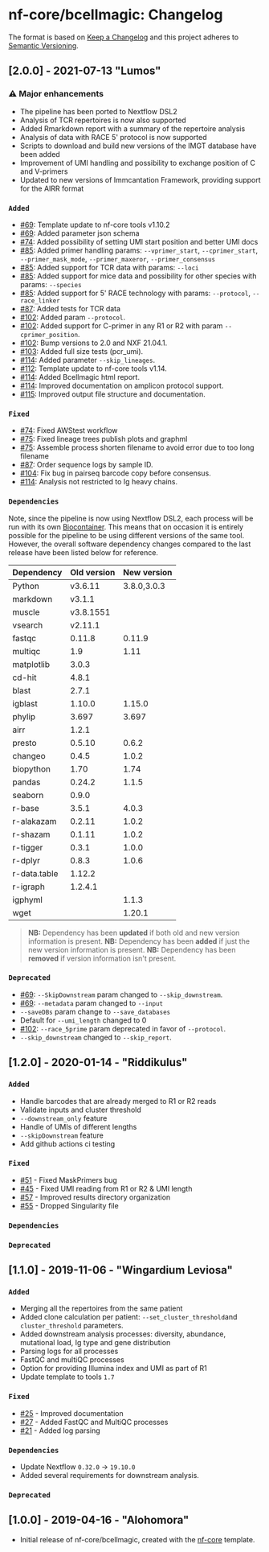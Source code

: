 # nf-core/bcellmagic: Changelog

The format is based on [Keep a Changelog](http://keepachangelog.com/en/1.0.0/)
and this project adheres to [Semantic Versioning](http://semver.org/spec/v2.0.0.html).

## [2.0.0] - 2021-07-13 "Lumos"

### :warning: Major enhancements

* The pipeline has been ported to Nextflow DSL2
* Analysis of TCR repertoires is now also supported
* Added Rmarkdown report with a summary of the repertoire analysis
* Analysis of data with RACE 5' protocol is now supported
* Scripts to download and build new versions of the IMGT database have been added
* Improvement of UMI handling and possibility to exchange position of C and V-primers
* Updated to new versions of Immcantation Framework, providing support for the AIRR format

### `Added`

* [#69](https://github.com/nf-core/bcellmagic/pull/69): Template update to nf-core tools v1.10.2
* [#69](https://github.com/nf-core/bcellmagic/pull/69): Added parameter json schema
* [#74](https://github.com/nf-core/bcellmagic/pull/74): Added possibility of setting UMI start position and better UMI docs
* [#85](https://github.com/nf-core/bcellmagic/pull/85): Added primer handling params: `--vprimer_start`, `--cprimer_start`, `--primer_mask_mode`, `--primer_maxeror`, `--primer_consensus`
* [#85](https://github.com/nf-core/bcellmagic/pull/85): Added support for TCR data with params: `--loci`
* [#85](https://github.com/nf-core/bcellmagic/pull/85): Added support for mice data and possibility for other species with params: `--species`
* [#85](https://github.com/nf-core/bcellmagic/pull/85): Added support for 5' RACE technology with params: `--protocol`, `--race_linker`
* [#87](https://github.com/nf-core/bcellmagic/pull/87): Added tests for TCR data
* [#102](https://github.com/nf-core/bcellmagic/pull/102): Added param `--protocol`.
* [#102](https://github.com/nf-core/bcellmagic/pull/102): Added support for C-primer in any R1 or R2 with param `--cprimer_position`.
* [#102](https://github.com/nf-core/bcellmagic/pull/102): Bump versions to 2.0 and NXF 21.04.1.
* [#103](https://github.com/nf-core/bcellmagic/pull/103): Added full size tests (pcr_umi).
* [#114](https://github.com/nf-core/bcellmagic/pull/114): Added parameter `--skip_lineages`.
* [#112](https://github.com/nf-core/bcellmagic/pull/112): Template update to nf-core tools v1.14.
* [#114](https://github.com/nf-core/bcellmagic/pull/114): Added Bcellmagic html report.
* [#114](https://github.com/nf-core/bcellmagic/pull/114): Improved documentation on amplicon protocol support.
* [#115](https://github.com/nf-core/bcellmagic/pull/115): Improved output file structure and documentation.

### `Fixed`

* [#74](https://github.com/nf-core/bcellmagic/pull/74): Fixed AWStest workflow
* [#75](https://github.com/nf-core/bcellmagic/pull/75): Fixed lineage trees publish plots and graphml
* [#75](https://github.com/nf-core/bcellmagic/pull/75): Assemble process shorten filename to avoid error due to too long filename
* [#87](https://github.com/nf-core/bcellmagic/pull/87): Order sequence logs by sample ID.
* [#104](https://github.com/nf-core/bcellmagic/pull/104): Fix bug in pairseq barcode copy before consensus.
* [#114](https://github.com/nf-core/bcellmagic/pull/114): Analysis not restricted to Ig heavy chains.

### `Dependencies`

Note, since the pipeline is now using Nextflow DSL2, each process will be run with its own [Biocontainer](https://biocontainers.pro/#/registry). This means that on occasion it is entirely possible for the pipeline to be using different versions of the same tool. However, the overall software dependency changes compared to the last release have been listed below for reference.

| Dependency   | Old version | New version |
|--------------|-------------|-------------|
| Python       | v3.6.11     | 3.8.0,3.0.3 |
| markdown     | v3.1.1      |             |
| muscle       | v3.8.1551   |             |
| vsearch      | v2.11.1     |             |
| fastqc       | 0.11.8      | 0.11.9      |
| multiqc      | 1.9         | 1.11         |
| matplotlib   | 3.0.3       |             |
| cd-hit       | 4.8.1       |             |
| blast        | 2.7.1       |             |
| igblast      | 1.10.0      | 1.15.0      |
| phylip       | 3.697       | 3.697       |
| airr         | 1.2.1       |             |
| presto       | 0.5.10      | 0.6.2       |
| changeo      | 0.4.5       | 1.0.2       |
| biopython    | 1.70        | 1.74        |
| pandas       | 0.24.2      | 1.1.5       |
| seaborn      | 0.9.0       |             |
| r-base       | 3.5.1       | 4.0.3       |
| r-alakazam   | 0.2.11      | 1.0.2       |
| r-shazam     | 0.1.11      | 1.0.2       |
| r-tigger     | 0.3.1       | 1.0.0       |
| r-dplyr      | 0.8.3       | 1.0.6       |
| r-data.table | 1.12.2      |             |
| r-igraph     | 1.2.4.1     |             |
| igphyml      |             | 1.1.3       |
| wget         |             | 1.20.1      |

> **NB:** Dependency has been __updated__ if both old and new version information is present.
> **NB:** Dependency has been __added__ if just the new version information is present.
> **NB:** Dependency has been __removed__ if version information isn't present.

### `Deprecated`

* [#69](https://github.com/nf-core/bcellmagic/pull/69): `--SkipDownstream` param changed to `--skip_downstream`.
* [#69](https://github.com/nf-core/bcellmagic/pull/69): `--metadata` param changed to `--input`
* `--saveDBs` param change to `--save_databases`
* Default for `--umi_length` changed to 0
* [#102](https://github.com/nf-core/bcellmagic/pull/102): `--race_5prime` param deprecated in favor of `--protocol`.
* `--skip_downstream` changed to `--skip_report`.

## [1.2.0] - 2020-01-14 - "Riddikulus"

### `Added`

* Handle barcodes that are already merged to R1 or R2 reads
* Validate inputs and cluster threshold
* `--downstream_only` feature
* Handle of UMIs of different lengths
* `--skipDownstream` feature
* Add github actions ci testing

### `Fixed`

* [#51](https://github.com/nf-core/bcellmagic/issues/51) - Fixed MaskPrimers bug
* [#45](https://github.com/nf-core/bcellmagic/issues/45) - Fixed UMI reading from R1 or R2 & UMI length
* [#57](https://github.com/nf-core/bcellmagic/issues/57) - Improved results directory organization
* [#55](https://github.com/nf-core/bcellmagic/issues/55) - Dropped Singularity file

### `Dependencies`

### `Deprecated`

## [1.1.0] - 2019-11-06 - "Wingardium Leviosa"

### `Added`

* Merging all the repertoires from the same patient
* Added clone calculation per patient: `--set_cluster_threshold`and `cluster_threshold` parameters.
* Added downstream analysis processes: diversity, abundance, mutational load, Ig type and gene distribution
* Parsing logs for all processes
* FastQC and multiQC processes
* Option for providing Illumina index and UMI as part of R1
* Update template to tools `1.7`

### `Fixed`

* [#25](https://github.com/nf-core/bcellmagic/issues/25) - Improved documentation
* [#27](https://github.com/nf-core/bcellmagic/issues/27) - Added FastQC and MultiQC processes
* [#21](https://github.com/nf-core/bcellmagic/issues/21) - Added log parsing

### `Dependencies`

* Update Nextflow `0.32.0` -> `19.10.0`
* Added several requirements for downstream analysis.

### `Deprecated`

## [1.0.0] - 2019-04-16 - "Alohomora"

* Initial release of nf-core/bcellmagic, created with the [nf-core](http://nf-co.re/) template.
